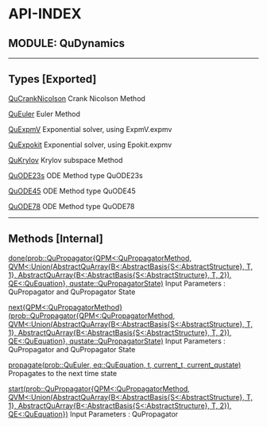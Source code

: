 # API-INDEX


## MODULE: QuDynamics

---

## Types [Exported]

[QuCrankNicolson](QuDynamics.md#type__qucranknicolson.1)  Crank Nicolson Method

[QuEuler](QuDynamics.md#type__queuler.1)  Euler Method

[QuExpmV](QuDynamics.md#type__quexpmv.1)  Exponential solver, using ExpmV.expmv

[QuExpokit](QuDynamics.md#type__quexpokit.1)  Exponential solver, using Epokit.expmv

[QuKrylov](QuDynamics.md#type__qukrylov.1)  Krylov subspace Method

[QuODE23s](QuDynamics.md#type__quode23s.1)  ODE Method type QuODE23s

[QuODE45](QuDynamics.md#type__quode45.1)  ODE Method type QuODE45

[QuODE78](QuDynamics.md#type__quode78.1)  ODE Method type QuODE78

---

## Methods [Internal]

[done(prob::QuPropagator{QPM<:QuPropagatorMethod, QVM<:Union(AbstractQuArray{B<:AbstractBasis{S<:AbstractStructure}, T, 1}, AbstractQuArray{B<:AbstractBasis{S<:AbstractStructure}, T, 2}), QE<:QuEquation}, qustate::QuPropagatorState)](QuDynamics.md#method__done.1)  Input Parameters : QuPropagator and QuPropagator State

[next{QPM<:QuPropagatorMethod}(prob::QuPropagator{QPM<:QuPropagatorMethod, QVM<:Union(AbstractQuArray{B<:AbstractBasis{S<:AbstractStructure}, T, 1}, AbstractQuArray{B<:AbstractBasis{S<:AbstractStructure}, T, 2}), QE<:QuEquation}, qustate::QuPropagatorState)](QuDynamics.md#method__next.1)  Input Parameters : QuPropagator and QuPropagator State

[propagate(prob::QuEuler, eq::QuEquation, t, current_t, current_qustate)](QuDynamics.md#method__propagate.1)  Propagates to the next time state

[start(prob::QuPropagator{QPM<:QuPropagatorMethod, QVM<:Union(AbstractQuArray{B<:AbstractBasis{S<:AbstractStructure}, T, 1}, AbstractQuArray{B<:AbstractBasis{S<:AbstractStructure}, T, 2}), QE<:QuEquation})](QuDynamics.md#method__start.1)  Input Parameters : QuPropagator

